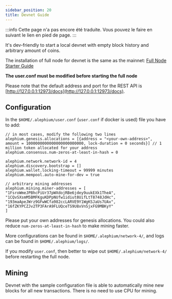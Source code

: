 ```yaml
---
sidebar_position: 20
title: Devnet Guide
---
```


:::info
Cette page n'a pas encore été traduite. Vous pouvez le faire en suivant le lien en pied de page.
:::

It's dev-friendly to start a local devnet with empty block history and arbitrary amount of coins.

The installation of full node for devnet is the same as the mainnet: [Full Node Starter Guide](full-node/Full-Node-Starter-Guide.md)

**The user.conf must be modified before starting the full node**

Please note that the default address and port for the REST API is [http://127.0.0.1:12973/docs](http://127.0.0.1:12973/docs).

## Configuration

In the `$HOME/.alephium/user.conf` (`user.conf` if docker is used) file you have to add:

```
// in most cases, modify the following two lines
alephium.genesis.allocations = [{address = "<your-own-address>", amount = 1000000000000000000000000, lock-duration = 0 seconds}] // 1 million token allocated for your address
alephium.consensus.num-zeros-at-least-in-hash = 0

alephium.network.network-id = 4
alephium.discovery.bootstrap = []
alephium.wallet.locking-timeout = 99999 minutes
alephium.mempool.auto-mine-for-dev = true

// arbitrary mining addresses
alephium.mining.miner-addresses = [
"1FsroWmeJPBhcPiUr37pWXdojRBe6jdey9uukEXk1TheA",
"1CQvSXsmM5BMFKguKDPpNUfw1idiut8UifLtT8748JdHc",
"193maApeJWrz9GFwWCfa982ccLARVE9Y1WgKSJaUs7UAx",
"16fZKYPCZJv2TP3FArA9FLUQceTS9U8xVnSjxFG9MBKyY"
]
```

Please put your own addresses for genesis allocations. You could also reduce `num-zeros-at-least-in-hash` to make mining faster.

More configurations can be found in `$HOME/.alephium/network-4/`, and logs can be found in `$HOME/.alephium/logs/`.

If you modify `user.conf`, then better to wipe out `$HOME/.alephium/network-4/` before restarting the full node.

## Mining

Devnet with the sample configuration file is able to automatically mine new blocks for all new transactions. There is no need to use CPU for mining.
